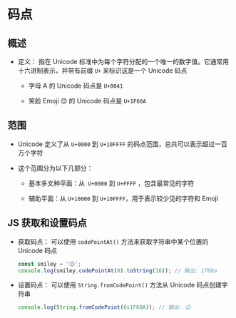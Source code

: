 # 码点

## 概述

+ 定义： 指在 Unicode 标准中为每个字符分配的一个唯一的数字值。它通常用十六进制表示，并带有前缀 `U+` 来标识这是一个 Unicode 码点

  + 字母 A 的 Unicode 码点是 `U+0041`

  + 笑脸 Emoji 😊 的 Unicode 码点是 `U+1F60A`

## 范围

+ Unicode 定义了从 `U+0000` 到 `U+10FFFF` 的码点范围，总共可以表示超过一百万个字符
+ 这个范围分为以下几部分：

  + 基本多文种平面：从` U+0000` 到 `U+FFFF` ，包含最常见的字符

  + 辅助平面：从 `U+10000` 到 `U+10FFFF`，用于表示较少见的字符和 Emoji

## JS 获取和设置码点

+ 获取码点： 可以使用 `codePointAt()` 方法来获取字符串中某个位置的 Unicode 码点

  ```js
  const smiley = '😊';
  console.log(smiley.codePointAt(0).toString(16)); // 输出: 1f60a
  ```

+ 设置码点： 可以使用 `String.fromCodePoint()` 方法从 Unicode 码点创建字符串

  ```js
  console.log(String.fromCodePoint(0x1F60A)); // 输出: 😊
  ```
